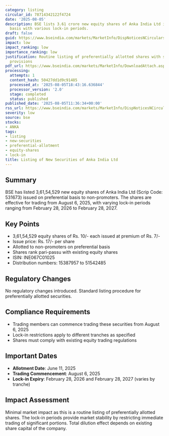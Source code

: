 ```yaml
---
category: listing
circular_id: 78714342122f4724
date: '2025-08-05'
description: BSE lists 3.61 crore new equity shares of Anka India Ltd issued on preferential
  basis with various lock-in periods.
draft: false
guid: https://www.bseindia.com/markets/MarketInfo/DispNoticesNCirculars.aspx?Noticeid={B5DED765-877A-4049-A2D6-220BA62412FF}&noticeno=20250805-28&dt=08/05/2025&icount=28&totcount=61&flag=0
impact: low
impact_ranking: low
importance_ranking: low
justification: Routine listing of preferentially allotted shares with standard lock-in
  provisions
pdf_url: https://www.bseindia.com/markets/MarketInfo/DownloadAttach.aspx?id=20250805-28&attachedId=
processing:
  attempts: 1
  content_hash: 50427dd1d9c91485
  processed_at: '2025-08-05T18:43:16.636844'
  processor_version: '2.0'
  stage: completed
  status: published
published_date: '2025-08-05T11:36:34+00:00'
rss_url: https://www.bseindia.com/markets/MarketInfo/DispNoticesNCirculars.aspx?Noticeid={B5DED765-877A-4049-A2D6-220BA62412FF}&noticeno=20250805-28&dt=08/05/2025&icount=28&totcount=61&flag=0
severity: low
source: bse
stocks:
- ANKA
tags:
- listing
- new-securities
- preferential-allotment
- equity-shares
- lock-in
title: Listing of New Securities of Anka India Ltd
---
```


## Summary

BSE has listed 3,61,54,529 new equity shares of Anka India Ltd (Scrip Code: 531673) issued on preferential basis to non-promoters. The shares are effective for trading from August 6, 2025, with varying lock-in periods ranging from February 28, 2026 to February 28, 2027.

## Key Points

- 3,61,54,529 equity shares of Rs. 10/- each issued at premium of Rs. 7/-
- Issue price: Rs. 17/- per share
- Allotted to non-promoters on preferential basis
- Shares rank pari-passu with existing equity shares
- ISIN: INE067C01025
- Distribution numbers: 15387957 to 51542485

## Regulatory Changes

No regulatory changes introduced. Standard listing procedure for preferentially allotted securities.

## Compliance Requirements

- Trading members can commence trading these securities from August 6, 2025
- Lock-in restrictions apply to different tranches as specified
- Shares must comply with existing equity trading regulations

## Important Dates

- **Allotment Date**: June 11, 2025
- **Trading Commencement**: August 6, 2025
- **Lock-in Expiry**: February 28, 2026 and February 28, 2027 (varies by tranche)

## Impact Assessment

Minimal market impact as this is a routine listing of preferentially allotted shares. The lock-in periods provide market stability by restricting immediate trading of significant portions. Total dilution effect depends on existing share capital of the company.